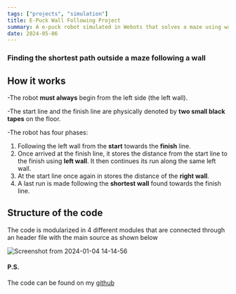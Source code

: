 ```yaml
---
tags: ["projects", "simulation"]
title: E-Puck Wall Following Project
summary: A e-puck robot simulated in Webots that solves a maze using wall following techniques
date: 2024-05-06
---
```


### Finding the shortest path outside a maze following a wall

## How it works

-The robot **must always** begin from the left side (the left wall).

-The start line and the finish line are physically denoted by **two small black tapes** on the floor.

-The robot has four phases:

  1. Following the left wall from the **start** towards the **finish** line.
  2. Once arrived at the finish line, it stores the distance from the start line to the finish using **left wall**. It then continues its run along the same left wall.
  3. At the start line once again in stores the distance of the **right wall**.
  4. A last run is made following the **shortest wall** found towards the finish line.

## Structure of the code

  The code is modularized in 4 different modules that are connected through an header file with the main source as shown below
  
  ![Screenshot from 2024-01-04 14-14-56](https://github.com/Gandalf789/pathfinder-robot/assets/109030213/5e78930c-0322-4aa9-a774-ccc089953cfc)

#### P.S.
The code can be found on my [github](https://github.com/ciupei-timotei-30323/pathfinder-robot)
